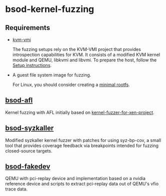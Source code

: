 # bsod-kernel-fuzzing

## Requirements

- [kvm-vmi](kvm-vmi)

    The fuzzing setups rely on the KVM-VMI project that provides introspection capabilities for KVM. It consists of a modified KVM kernel module and QEMU, libkvmi and libvmi.
    To prepare the host, follow the [Setup instructions](https://kvm-vmi.github.io/kvm-vmi/master/setup.html).

- A guest file system image for fuzzing.

    For Linux, you should consider creating a [minimal rootfs](scripts/rootfs).

## [bsod-afl](bsod-afl)

Kernel fuzzing with AFL initially based on [kernel-fuzzer-for-xen-project](https://github.com/intel/kernel-fuzzer-for-xen-project).

## [bsod-syzkaller](bsod-syzkaller)

Modified syzkaller kernel fuzzer with patches for using syz-bp-cov, a small tool that provides coverage feedback via breakpoints intended for fuzzing closed-source targets.

## [bsod-fakedev](bsod-fakedev)

QEMU with pci-replay device and implementation based on a nvidia reference device and scripts to extract pci-replay data out of QEMU's vfio trace data.